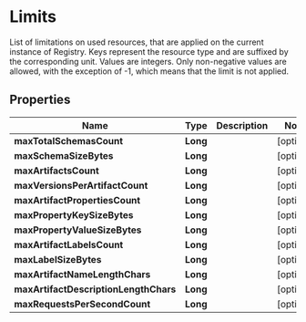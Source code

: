 

# Limits

List of limitations on used resources, that are applied on the current instance of Registry. Keys represent the resource type and are suffixed by the corresponding unit. Values are integers. Only non-negative values are allowed, with the exception of -1, which means that the limit is not applied.

## Properties

Name | Type | Description | Notes
------------ | ------------- | ------------- | -------------
**maxTotalSchemasCount** | **Long** |  |  [optional]
**maxSchemaSizeBytes** | **Long** |  |  [optional]
**maxArtifactsCount** | **Long** |  |  [optional]
**maxVersionsPerArtifactCount** | **Long** |  |  [optional]
**maxArtifactPropertiesCount** | **Long** |  |  [optional]
**maxPropertyKeySizeBytes** | **Long** |  |  [optional]
**maxPropertyValueSizeBytes** | **Long** |  |  [optional]
**maxArtifactLabelsCount** | **Long** |  |  [optional]
**maxLabelSizeBytes** | **Long** |  |  [optional]
**maxArtifactNameLengthChars** | **Long** |  |  [optional]
**maxArtifactDescriptionLengthChars** | **Long** |  |  [optional]
**maxRequestsPerSecondCount** | **Long** |  |  [optional]



